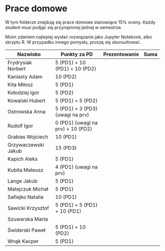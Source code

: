 # Prace domowe

W tym folderze znajdują się prace domowe stanowiące 15% oceny. Każdy student musi podjąć się przynajmniej jednej w semestrze.

Moim zdaniem najlepiej wysłać rozwiązanie jako Jupyter Notebook, albo skryptu R. W przypadku innego pomysłu, proszę się skonsultować.


|        Nazwisko        |Punkty za PD                       | Prezentowanie  | Suma |
|-------------------------------|-----------------------------|-------------------|------------------|
|Frydrysiak	Norbert     | 5 (PD1) + 10 (PD1) + 10 (PD2) |||
|	Kaniasty	Adam    | 10 (PD2) |||
|Kita	Miłosz          | 5 (PD1) |||
|Kołodziej	Igor        | 5 (PD2) |||
|Kowalski	Hubert      | 5 (PD1) + 5 (PD2) |||
|Ostrowska	Anna        | 5 (PD1) + 3 (PD3) (uwagi na prv) |||
|Rudolf	Igor            | 0 (PD1) (uwagi na prv) + 10 (PD2) |||
|	Grabias	Wojciech    | 10 (PD1) |||
|Grzywaczewski	Jakub   | 15 (PD3) |||
|Kapich	Aleks           | 5 (PD1) |||
|Kubita	Mateusz         | 4 (PD1) (uwagi na prv) |||
|Lange	Jakub           | 5 (PD1) |||
|Matejczuk	Michał      | 5 (PD1) |||
|	Safiejko	Natalia | 10 (PD1) |||
|	Sawicki	Krzysztof   | 5 (PD1) + 5 (PD1) + 10 (PD1) |||
|Szuwarska	Marta       ||||
|	Świderski	Paweł   | 5 (PD1) + 10 (PD2) |||
|Wnęk	Kacper          | 5 (PD1) |||

